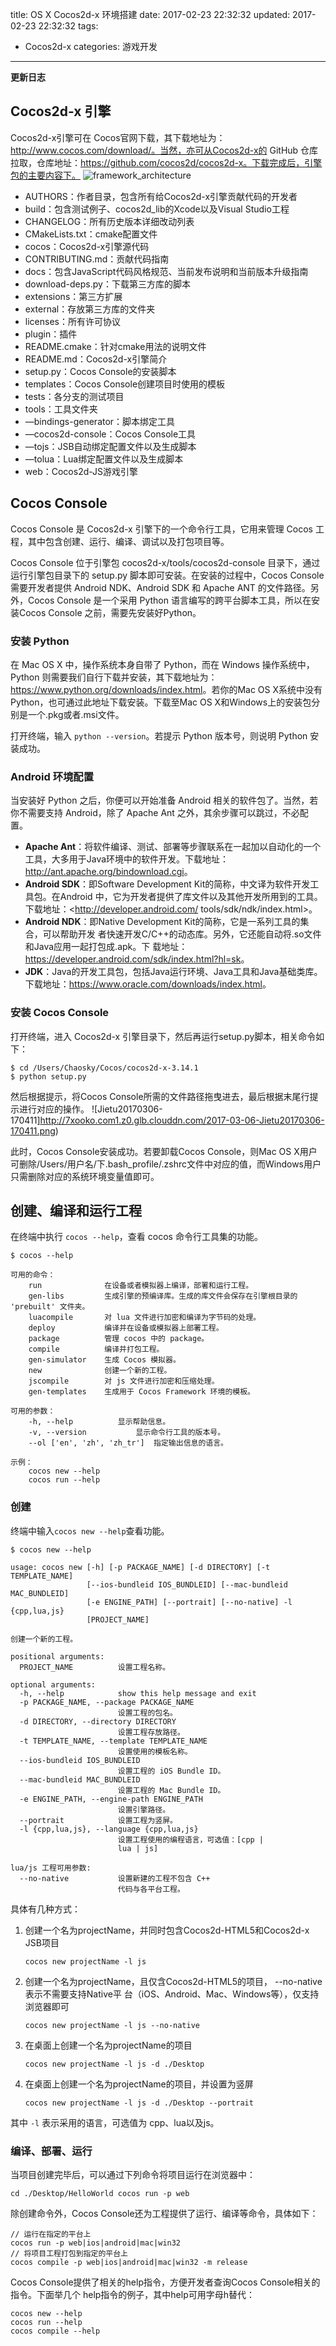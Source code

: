title: OS X Cocos2d-x 环境搭建
date: 2017-02-23 22:32:32
updated: 2017-02-23 22:32:32
tags:
- Cocos2d-x
categories: 游戏开发
---

**更新日志**

## Cocos2d-x 引擎

Cocos2d-x引擎可在 Cocos官网下载，其下载地址为：http://www.cocos.com/download/。当然，亦可从Cocos2d-x的 GitHub 仓库拉取，仓库地址：https://github.com/cocos2d/cocos2d-x。下载完成后，引擎包的主要内容下。
![framework_architecture](http://7xooko.com1.z0.glb.clouddn.com/2017-03-06-framework_architecture.jpg)


* AUTHORS：作者目录，包含所有给Cocos2d-x引擎贡献代码的开发者
* build：包含测试例子、cocos2d_lib的Xcode以及Visual Studio工程
* CHANGELOG：所有历史版本详细改动列表
* CMakeLists.txt：cmake配置文件
* cocos：Cocos2d-x引擎源代码
* CONTRIBUTING.md：贡献代码指南
* docs：包含JavaScript代码风格规范、当前发布说明和当前版本升级指南
* download-deps.py：下载第三方库的脚本
* extensions：第三方扩展
* external：存放第三方库的文件夹
* licenses：所有许可协议
* plugin：插件
* README.cmake：针对cmake用法的说明文件
* README.md：Cocos2d-x引擎简介
* setup.py：Cocos Console的安装脚本
* templates：Cocos Console创建项目时使用的模板
* tests：各分支的测试项目
* tools：工具文件夹
* —bindings-generator：脚本绑定工具
* —cocos2d-console：Cocos Console工具
* —tojs：JSB自动绑定配置文件以及生成脚本
* —tolua：Lua绑定配置文件以及生成脚本
* web：Cocos2d-JS游戏引擎

<!-- more -->

## Cocos Console

Cocos Console 是 Cocos2d-x 引擎下的一个命令行工具，它用来管理 Cocos 工程，其中包含创建、运行、编译、调试以及打包项目等。

Cocos Console 位于引擎包 cocos2d-x/tools/cocos2d-console 目录下，通过运行引擎包目录下的 setup.py 脚本即可安装。在安装的过程中，Cocos Console 需要开发者提供 Android NDK、Android SDK 和 Apache ANT 的文件路径。另外，Cocos Console 是一个采用 Python 语言编写的跨平台脚本工具，所以在安装Cocos Console 之前，需要先安装好Python。

### 安装 Python

在 Mac OS X 中，操作系统本身自带了 Python，而在 Windows 操作系统中，Python 则需要我们自行下载并安装，其下载地址为：<https://www.python.org/downloads/index.html>。若你的Mac OS X系统中没有Python，也可通过此地址下载安装。下载至Mac OS X和Windows上的安装包分别是一个.pkg或者.msi文件。

打开终端，输入 `python --version`。若提示 Python 版本号，则说明 Python 安装成功。

### Android 环境配置

当安装好 Python 之后，你便可以开始准备 Android 相关的软件包了。当然，若你不需要支持 Android，除了 Apache Ant 之外，其余步骤可以跳过，不必配置。

* **Apache Ant**：将软件编译、测试、部署等步骤联系在一起加以自动化的一个工具，大多用于Java环境中的软件开发。下载地址：<http://ant.apache.org/bindownload.cgi>。
* **Android SDK**：即Software Development Kit的简称，中文译为软件开发工具包。在Android 中，它为开发者提供了库文件以及其他开发所用到的工具。下载地址：<http://developer.android.com/ tools/sdk/ndk/index.html>。
* **Android NDK**：即Native Development Kit的简称，它是一系列工具的集合，可以帮助开发 者快速开发C/C++的动态库。另外，它还能自动将.so文件和Java应用一起打包成.apk。下 载地址：<https://developer.android.com/sdk/index.html?hl=sk>。
* **JDK**：Java的开发工具包，包括Java运行环境、Java工具和Java基础类库。下载地址：<https://www.oracle.com/downloads/index.html>。

### 安装 Cocos Console

打开终端，进入 Cocos2d-x 引擎目录下，然后再运行setup.py脚本，相关命令如下：

```
$ cd /Users/Chaosky/Cocos/cocos2d-x-3.14.1
$ python setup.py
```

然后根据提示，将Cocos Console所需的文件路径拖曳进去，最后根据末尾行提示进行对应的操作。
![Jietu20170306-170411]http://7xooko.com1.z0.glb.clouddn.com/2017-03-06-Jietu20170306-170411.png)

此时，Cocos Console安装成功。若要卸载Cocos Console，则Mac OS X用户可删除/Users/用户名/下.bash_profile/.zshrc文件中对应的值，而Windows用户只需删除对应的系统环境变量值即可。

## 创建、编译和运行工程

在终端中执行 `cocos --help`，查看 cocos 命令行工具集的功能。

```
$ cocos --help

可用的命令：
	run              在设备或者模拟器上编译，部署和运行工程。
	gen-libs         生成引擎的预编译库。生成的库文件会保存在引擎根目录的 'prebuilt' 文件夹。
	luacompile       对 lua 文件进行加密和编译为字节码的处理。
	deploy           编译并在设备或模拟器上部署工程。
	package          管理 cocos 中的 package。
	compile          编译并打包工程。
	gen-simulator    生成 Cocos 模拟器。
	new              创建一个新的工程。
	jscompile        对 js 文件进行加密和压缩处理。
	gen-templates    生成用于 Cocos Framework 环境的模板。

可用的参数：
	-h, --help			显示帮助信息。
	-v, --version			显示命令行工具的版本号。
	--ol ['en', 'zh', 'zh_tr']	指定输出信息的语言。

示例：
	cocos new --help
	cocos run --help
```

### 创建

终端中输入`cocos new --help`查看功能。

```
$ cocos new --help

usage: cocos new [-h] [-p PACKAGE_NAME] [-d DIRECTORY] [-t TEMPLATE_NAME]
                 [--ios-bundleid IOS_BUNDLEID] [--mac-bundleid MAC_BUNDLEID]
                 [-e ENGINE_PATH] [--portrait] [--no-native] -l {cpp,lua,js}
                 [PROJECT_NAME]

创建一个新的工程。

positional arguments:
  PROJECT_NAME          设置工程名称。

optional arguments:
  -h, --help            show this help message and exit
  -p PACKAGE_NAME, --package PACKAGE_NAME
                        设置工程的包名。
  -d DIRECTORY, --directory DIRECTORY
                        设置工程存放路径。
  -t TEMPLATE_NAME, --template TEMPLATE_NAME
                        设置使用的模板名称。
  --ios-bundleid IOS_BUNDLEID
                        设置工程的 iOS Bundle ID。
  --mac-bundleid MAC_BUNDLEID
                        设置工程的 Mac Bundle ID。
  -e ENGINE_PATH, --engine-path ENGINE_PATH
                        设置引擎路径。
  --portrait            设置工程为竖屏。
  -l {cpp,lua,js}, --language {cpp,lua,js}
                        设置工程使用的编程语言，可选值：[cpp |
                        lua | js]

lua/js 工程可用参数:
  --no-native           设置新建的工程不包含 C++
                        代码与各平台工程。
```

具体有几种方式：

1. 创建一个名为projectName，并同时包含Cocos2d-HTML5和Cocos2d-x JSB项目

	```
	cocos new projectName -l js
	```
	
2. 创建一个名为projectName，且仅含Cocos2d-HTML5的项目， --no-native表示不需要支持Native平 台（iOS、Android、Mac、Windows等），仅支持浏览器即可
	
	```
	cocos new projectName -l js --no-native
	```
	
3. 在桌面上创建一个名为projectName的项目
	
	```
	cocos new projectName -l js -d ./Desktop
	```
	
4. 在桌面上创建一个名为projectName的项目，并设置为竖屏
	
	```
	cocos new projectName -l js -d ./Desktop --portrait
 	```
 	
 其中 `-l` 表示采用的语言，可选值为 cpp、lua以及js。
 
### 编译、部署、运行
 
当项目创建完毕后，可以通过下列命令将项目运行在浏览器中：

```
cd ./Desktop/HelloWorld cocos run -p web
```

除创建命令外，Cocos Console还为工程提供了运行、编译等命令，具体如下：

```
// 运行在指定的平台上
cocos run -p web|ios|android|mac|win32
// 将项目工程打包到指定的平台上
cocos compile -p web|ios|android|mac|win32 -m release
```

Cocos Console提供了相关的help指令，方便开发者查询Cocos Console相关的指令。下面举几个 help指令的例子，其中help可用字母h替代：

```
cocos new --help
cocos run --help
cocos compile --help
```
 
 

